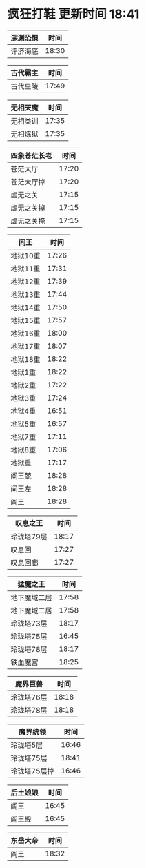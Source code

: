 # 疯狂打鞋 更新时间 18:41

| 深渊恐惧   | 时间    |
|--------|-------|
| 评济海底 | 18:30 |

| 古代霸主   | 时间    |
|--------|-------|
| 古代皇陵 | 17:49 |

| 无相天魔   | 时间    |
|--------|-------|
| 无相类训 | 17:35 |
| 无相炼狱 | 17:35 |

| 四象苍茫长老   | 时间    |
|--------|-------|
| 苍茫大厅 | 17:20 |
| 苍茫大厅掉 | 17:20 |
| 虚无之关 | 17:15 |
| 虚无之关掉 | 17:15 |
| 虚无之关掩 | 17:15 |

| 间王   | 时间    |
|--------|-------|
| 地狱10重 | 17:26 |
| 地狱11重 | 17:31 |
| 地狱12重 | 17:39 |
| 地狱13重 | 17:44 |
| 地狱14重 | 17:50 |
| 地狱15重 | 17:57 |
| 地狱16重 | 18:00 |
| 地狱17重 | 18:07 |
| 地狱18重 | 18:22 |
| 地狱1重 | 18:22 |
| 地狱2重 | 17:22 |
| 地狱3重 | 17:24 |
| 地狱4重 | 16:51 |
| 地狱5重 | 16:57 |
| 地狱7重 | 17:11 |
| 地狱8重 | 17:06 |
| 地狱重 | 17:17 |
| 间王兢 | 18:28 |
| 间王左 | 18:28 |
| 阎王 | 18:28 |

| 叹息之王   | 时间    |
|--------|-------|
| 玲珑塔79层 | 18:17 |
| 叹息回 | 17:27 |
| 叹息回廊 | 17:27 |

| 猛魔之王   | 时间    |
|--------|-------|
| 地下魔域二层 | 17:58 |
| 地下魔域二居 | 17:58 |
| 玲珑塔73层 | 18:17 |
| 玲珑塔75层 | 16:45 |
| 玲珑塔78层 | 18:17 |
| 铁血魔宫 | 18:25 |

| 魔界巨兽   | 时间    |
|--------|-------|
| 玲珑塔76层 | 18:18 |
| 玲珑塔78层 | 18:18 |

| 魔界统领   | 时间    |
|--------|-------|
| 玲珑塔5层 | 16:46 |
| 玲珑塔75层 | 18:41 |
| 玲珑塔75层掉 | 16:46 |

| 后土娘娘   | 时间    |
|--------|-------|
| 阎王 | 16:45 |
| 阎王殿 | 16:45 |

| 东岳大帝   | 时间    |
|--------|-------|
| 阎王 | 18:32 |